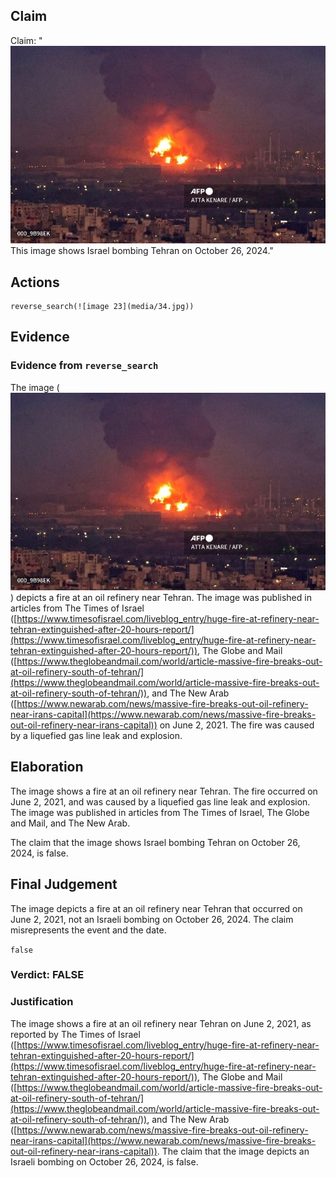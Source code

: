 ## Claim
Claim: "![image 23](media/34.jpg) This image shows Israel bombing Tehran on October 26, 2024."

## Actions
```
reverse_search(![image 23](media/34.jpg))
```

## Evidence
### Evidence from `reverse_search`
The image (![image 23](media/34.jpg)) depicts a fire at an oil refinery near Tehran. The image was published in articles from The Times of Israel ([https://www.timesofisrael.com/liveblog_entry/huge-fire-at-refinery-near-tehran-extinguished-after-20-hours-report/](https://www.timesofisrael.com/liveblog_entry/huge-fire-at-refinery-near-tehran-extinguished-after-20-hours-report/)), The Globe and Mail ([https://www.theglobeandmail.com/world/article-massive-fire-breaks-out-at-oil-refinery-south-of-tehran/](https://www.theglobeandmail.com/world/article-massive-fire-breaks-out-at-oil-refinery-south-of-tehran/)), and The New Arab ([https://www.newarab.com/news/massive-fire-breaks-out-oil-refinery-near-irans-capital](https://www.newarab.com/news/massive-fire-breaks-out-oil-refinery-near-irans-capital)) on June 2, 2021. The fire was caused by a liquefied gas line leak and explosion.


## Elaboration
The image shows a fire at an oil refinery near Tehran. The fire occurred on June 2, 2021, and was caused by a liquefied gas line leak and explosion. The image was published in articles from The Times of Israel, The Globe and Mail, and The New Arab.

The claim that the image shows Israel bombing Tehran on October 26, 2024, is false.


## Final Judgement
The image depicts a fire at an oil refinery near Tehran that occurred on June 2, 2021, not an Israeli bombing on October 26, 2024. The claim misrepresents the event and the date.

`false`

### Verdict: FALSE

### Justification
The image shows a fire at an oil refinery near Tehran on June 2, 2021, as reported by The Times of Israel ([https://www.timesofisrael.com/liveblog_entry/huge-fire-at-refinery-near-tehran-extinguished-after-20-hours-report/](https://www.timesofisrael.com/liveblog_entry/huge-fire-at-refinery-near-tehran-extinguished-after-20-hours-report/)), The Globe and Mail ([https://www.theglobeandmail.com/world/article-massive-fire-breaks-out-at-oil-refinery-south-of-tehran/](https://www.theglobeandmail.com/world/article-massive-fire-breaks-out-at-oil-refinery-south-of-tehran/)), and The New Arab ([https://www.newarab.com/news/massive-fire-breaks-out-oil-refinery-near-irans-capital](https://www.newarab.com/news/massive-fire-breaks-out-oil-refinery-near-irans-capital)). The claim that the image depicts an Israeli bombing on October 26, 2024, is false.
